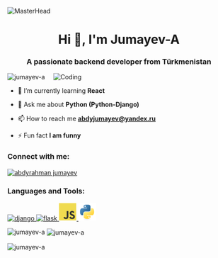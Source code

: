 ![MasterHead](https://user-images.githubusercontent.com/74038190/241765440-80728820-e06b-4f96-9c9e-9df46f0cc0a5.gif)
<h1 align="center">Hi 👋, I'm Jumayev-A</h1>
<h3 align="center">A passionate backend developer from Türkmenistan</h3>
<img align="right" alt="Coding" width="400" src="https://imarticus.org/blog/wp-content/uploads/2021/12/djbwgfw.gif"

<p align="left"> <img src="https://komarev.com/ghpvc/?username=jumayev-a&label=Profile%20views&color=0e75b6&style=flat" alt="jumayev-a" /> </p>

- 🌱 I’m currently learning **React**

- 💬 Ask me about **Python (Python-Django)**

- 📫 How to reach me **abdyjumayev@yandex.ru**

- ⚡ Fun fact **I am funny**

<h3 align="left">Connect with me:</h3>
<p align="left">
<a href="https://linkedin.com/in/abdyrahman-jumayev-8b3a0b26b" target="blank"><img align="center" src="https://raw.githubusercontent.com/rahuldkjain/github-profile-readme-generator/master/src/images/icons/Social/linked-in-alt.svg" alt="abdyrahman jumayev" height="30" width="40" /></a>
</p>

<h3 align="left">Languages and Tools:</h3>
<p align="left"> 
  <a href="https://www.djangoproject.com/" target="_blank" rel="noreferrer"> <img src="https://cdn.worldvectorlogo.com/logos/django.svg" alt="django" width="40" height="40"/> </a> 
  <a href="https://flask.palletsprojects.com/" target="_blank" rel="noreferrer"> <img src="[https://raw.githubusercontent.com/Jumayev-A/Jumayev-A/refs/heads/main/flask-logo-icon.svg](https://images.seeklogo.com/logo-png/27/1/flask-logo-png_seeklogo-273085.png)" alt="flask" width="40" height="40"/> </a> 
  <a href="https://developer.mozilla.org/en-US/docs/Web/JavaScript" target="_blank" rel="noreferrer"> <img src="https://raw.githubusercontent.com/devicons/devicon/master/icons/javascript/javascript-original.svg" alt="javascript" width="40" height="40"/> </a> 
  <a href="https://www.python.org" target="_blank" rel="noreferrer"> <img src="https://raw.githubusercontent.com/devicons/devicon/master/icons/python/python-original.svg" alt="python" width="40" height="40"/> </a> </p>

<p><img align="left" src="https://github-readme-stats.vercel.app/api/top-langs?username=jumayev-a&show_icons=true&locale=en&layout=compact" alt="jumayev-a" /></p>

<p>&nbsp;<img align="center" src="https://github-readme-stats.vercel.app/api?username=jumayev-a&show_icons=true&locale=en" alt="jumayev-a" /></p>

<p><img align="center" src="https://github-readme-streak-stats.herokuapp.com/?user=jumayev-a&" alt="jumayev-a" /></p>
